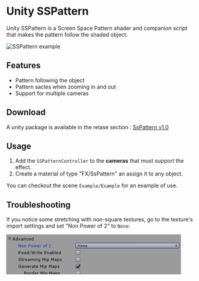 Unity SSPattern
===============

Unity SSPattern is a Screen Space Pattern shader and companion script that makes the pattern follow the shaded object.

![SSPattern example](doc/example.gif)

Features
--------

 - Pattern following the object
 - Pattern sacles when zooming in and out
 - Support for multiple cameras

Download
--------

A unity package is available in the relase section : [SsPattern v1.0]()

Usage
-----

1. Add the `SSPatternController` to the **cameras** that must support the effect.
2. Create a material of type "FX/SsPattern" an assign it to any object.

You can checkout the scene `Example/Example` for an example of use.

Troubleshooting
---------------

If you notice some stretching with non-square textures, go to the texture's import settings and set "Non Power of 2" to `None`:

![Set Non Power of 2 to none](doc/texture-import.png)
